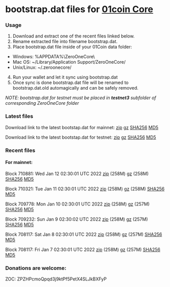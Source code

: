# bootstrap.dat files for [01coin Core](https://01coin.io)

### Usage

1. Download and extract one of the recent files linked below.
2. Rename extracted file into filename bootstrap.dat.
3. Place bootstrap.dat file inside of your 01Coin data folder:
 - Windows: %APPDATA%\ZeroOneCore\
 - Mac OS: ~/Library/Application Support/ZeroOneCore/
 - Unix/Linux: ~/.zeroonecore/
4. Run your wallet and let it sync using bootstrap.dat
5. Once sync is done bootstrap.dat file will be renamed to bootstrap.dat.old automagically and can be safely removed.

_NOTE: bootstrap.dat for testnet must be placed in **testnet3** subfolder of corresponding ZeroOneCore folder_

### Latest files
Download link to the latest bootstap.dat for mainnet: [zip](https://files.01coin.io/mainnet/bootstrap.dat.zip) [gz](https://files.01coin.io/mainnet/bootstrap.dat.tar.gz) [SHA256](https://files.01coin.io/mainnet/sha256.txt) [MD5](https://files.01coin.io/mainnet/md5.txt)

Download link to the latest bootstap.dat for testnet: [zip](https://files.01coin.io/testnet/bootstrap.dat.zip) [gz](https://files.01coin.io/testnet/bootstrap.dat.tar.gz) [SHA256](https://files.01coin.io/testnet/sha256.txt) [MD5](https://files.01coin.io/testnet/md5.txt)

### Recent files

#### For mainnet:

Block 710881: Wed Jan 12 02:30:01 UTC 2022 [zip](https://files.01coin.io/mainnet/2022-01-12/bootstrap.dat.zip) (258M) [gz](https://files.01coin.io/mainnet/2022-01-12/bootstrap.dat.tar.gz) (258M) [SHA256](https://files.01coin.io/mainnet/2022-01-12/sha256.txt) [MD5](https://files.01coin.io/mainnet/2022-01-12/md5.txt)

Block 710321: Tue Jan 11 02:30:01 UTC 2022 [zip](https://files.01coin.io/mainnet/2022-01-11/bootstrap.dat.zip) (258M) [gz](https://files.01coin.io/mainnet/2022-01-11/bootstrap.dat.tar.gz) (258M) [SHA256](https://files.01coin.io/mainnet/2022-01-11/sha256.txt) [MD5](https://files.01coin.io/mainnet/2022-01-11/md5.txt)

Block 709778: Mon Jan 10 02:30:01 UTC 2022 [zip](https://files.01coin.io/mainnet/2022-01-10/bootstrap.dat.zip) (258M) [gz](https://files.01coin.io/mainnet/2022-01-10/bootstrap.dat.tar.gz) (257M) [SHA256](https://files.01coin.io/mainnet/2022-01-10/sha256.txt) [MD5](https://files.01coin.io/mainnet/2022-01-10/md5.txt)

Block 709232: Sun Jan  9 02:30:02 UTC 2022 [zip](https://files.01coin.io/mainnet/2022-01-09/bootstrap.dat.zip) (258M) [gz](https://files.01coin.io/mainnet/2022-01-09/bootstrap.dat.tar.gz) (257M) [SHA256](https://files.01coin.io/mainnet/2022-01-09/sha256.txt) [MD5](https://files.01coin.io/mainnet/2022-01-09/md5.txt)

Block 708117: Sat Jan  8 02:30:01 UTC 2022 [zip](https://files.01coin.io/mainnet/2022-01-08/bootstrap.dat.zip) (258M) [gz](https://files.01coin.io/mainnet/2022-01-08/bootstrap.dat.tar.gz) (257M) [SHA256](https://files.01coin.io/mainnet/2022-01-08/sha256.txt) [MD5](https://files.01coin.io/mainnet/2022-01-08/md5.txt)

Block 708117: Fri Jan  7 02:30:01 UTC 2022 [zip](https://files.01coin.io/mainnet/2022-01-07/bootstrap.dat.zip) (258M) [gz](https://files.01coin.io/mainnet/2022-01-07/bootstrap.dat.tar.gz) (257M) [SHA256](https://files.01coin.io/mainnet/2022-01-07/sha256.txt) [MD5](https://files.01coin.io/mainnet/2022-01-07/md5.txt)


### Donations are welcome:

ZOC: ZPZHPcmoQpqd3j9ktPf5PetX4SLJkBXFyP
